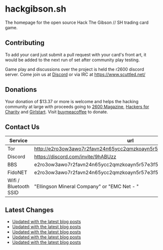 # hackgibson.sh
The homepage for the open source Hack The Gibson // SH trading card game.


## Contributing

To add your card just submit a pull request with your card's front art, it would be added to the next run of set after community play testing.

Game play and discussions over the project is held the r2600 discord server. Come join us at [Discord](https://discord.com/invite/9hABUzz) or via IRC at https://www.scuttled.net/


## Donations

Your donation of $13.37 or more is welcome and helps the hacking community at large with proceeds going to [2600 Magazine](https://2600.com/), [Hackers for Charity](https://hackersforcharity.org) and [Girlstart](https://girlstart.org).  Visit [buymeacoffee](https://www.buymeacoffee.com/hackgibson.sh) to donate.


## Contact Us

Service | url
-|-
Tor | http://e2ro3ow3awo7r2favn24n65ycc2qmzkoayn5r57e3f56nvjwdcgg32ad.onion
Discord | https://discord.com/invite/9hABUzz
BBS | e2ro3ow3awo7r2favn24n65ycc2qmzkoayn5r57e3f56nvjwdcgg32ad.onion:23
FidoNET | e2ro3ow3awo7r2favn24n65ycc2qmzkoayn5r57e3f56nvjwdcgg32ad.onion:24554
Wifi / Bluetooth SSID | "Ellingson Mineral Company" or "EMC Net - <fidonet address>"

## Latest Changes
<!-- BLOG-POST-LIST:START -->
- [Updated with the latest blog posts](https://github.com/DFW2600/hackgibson.sh/commit/cf49e6a0e8ee7c2de65da018bc56b21623a0a7ef)
- [Updated with the latest blog posts](https://github.com/DFW2600/hackgibson.sh/commit/d1e645f0719a1cde4a7a41cec3e966a0a9f330f2)
- [Updated with the latest blog posts](https://github.com/DFW2600/hackgibson.sh/commit/2400ed49260d8b7f7e3b78436f8253d2e0edcc2c)
- [Updated with the latest blog posts](https://github.com/DFW2600/hackgibson.sh/commit/92a935675a6f4dcf65a2874d91f88a6fb5991fbb)
- [Updated with the latest blog posts](https://github.com/DFW2600/hackgibson.sh/commit/46d6ee9e8cfc1d07528f6e638212d15d0a7e8298)
<!-- BLOG-POST-LIST:END -->
